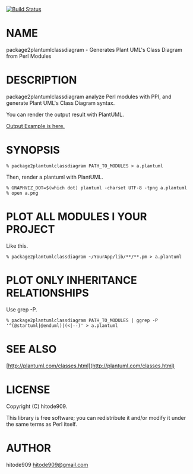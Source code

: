 [![Build Status](https://travis-ci.org/hitode909/App-PerlPackage2PlantUMLClassDiagram.svg?branch=master)](https://travis-ci.org/hitode909/App-PerlPackage2PlantUMLClassDiagram)
# NAME

package2plantumlclassdiagram - Generates Plant UML's Class Diagram from Perl Modules

# DESCRIPTION

package2plantumlclassdiagram analyze Perl modules with PPI, and generate Plant UML's Class Diagram syntax.

You can render the output result with PlantUML.

[Output Example is here.](https://gist.github.com/hitode909/ce22c46004f2ff1dac73)

# SYNOPSIS

    % package2plantumlclassdiagram PATH_TO_MODULES > a.plantuml

Then, render a.plantuml with PlantUML.

    % GRAPHVIZ_DOT=$(which dot) plantuml -charset UTF-8 -tpng a.plantuml
    % open a.png

# PLOT ALL MODULES I YOUR PROJECT

Like this.

    % package2plantumlclassdiagram ~/YourApp/lib/**/**.pm > a.plantuml

# PLOT ONLY INHERITANCE RELATIONSHIPS

Use grep -P.

    % package2plantumlclassdiagram PATH_TO_MODULES | ggrep -P '^(@startuml|@enduml)|(<|--)' > a.plantuml

# SEE ALSO

[http://plantuml.com/classes.html](http://plantuml.com/classes.html)

# LICENSE

Copyright (C) hitode909.

This library is free software; you can redistribute it and/or modify
it under the same terms as Perl itself.

# AUTHOR

hitode909 <hitode909@gmail.com>
